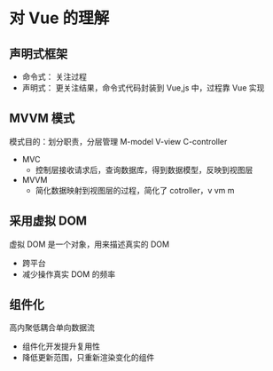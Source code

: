# 对 Vue 的理解

## 声明式框架

- 命令式： 关注过程
- 声明式： 更关注结果，命令式代码封装到 Vue,js 中，过程靠 Vue 实现

## MVVM 模式

模式目的：划分职责，分层管理
M-model V-view C-controller

- MVC
  - 控制层接收请求后，查询数据库，得到数据模型，反映到视图层
- MVVM
  - 简化数据映射到视图层的过程，简化了 cotroller，v vm m

## 采用虚拟 DOM

虚拟 DOM 是一个对象，用来描述真实的 DOM

- 跨平台
- 减少操作真实 DOM 的频率

## 组件化

高内聚低耦合单向数据流

- 组件化开发提升复用性
- 降低更新范围，只重新渲染变化的组件
